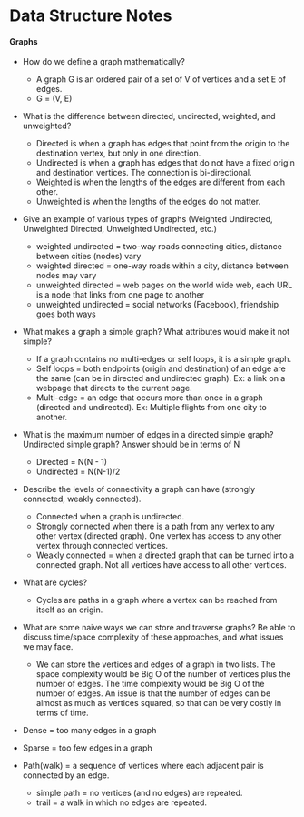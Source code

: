 # Data Structure Notes

#### Graphs

- How do we define a graph mathematically?
  - A graph G is an ordered pair of a set of V of vertices and a set E of edges.
  - G = (V, E)


- What is the difference between directed, undirected, weighted, and unweighted?
  - Directed is when a graph has edges that point from the origin to the destination vertex, but only in one direction.
  - Undirected is when a graph has edges that do not have a fixed origin and destination vertices. The connection is bi-directional.
  - Weighted is when the lengths of the edges are different from each other.
  - Unweighted is when the lengths of the edges do not matter.


- Give an example of various types of graphs (Weighted Undirected, Unweighted Directed, Unweighted Undirected, etc.)
  - weighted undirected = two-way roads connecting cities, distance between cities (nodes) vary
  - weighted directed = one-way roads within a city, distance between nodes may vary
  - unweighted directed = web pages on the world wide web, each URL is a node that links from one page to another
  - unweighted undirected = social networks (Facebook), friendship goes both ways


- What makes a graph a simple graph? What attributes would make it not simple?
  - If a graph contains no multi-edges or self loops, it is a simple graph.
  - Self loops = both endpoints (origin and destination) of an edge are the same (can be in directed and undirected graph). Ex: a link on a webpage that directs to the current page.
  - Multi-edge = an edge that occurs more than once in a graph (directed and undirected). Ex: Multiple flights from one city to another.


- What is the maximum number of edges in a directed simple graph? Undirected simple graph? Answer should be in terms of N
  - Directed = N(N - 1)
  - Undirected = N(N-1)/2


- Describe the levels of connectivity a graph can have (strongly connected, weakly connected).
  - Connected when a graph is undirected.
  - Strongly connected when there is a path from any vertex to any other vertex (directed graph). One vertex has access to any other vertex through connected vertices.
  - Weakly connected = when a directed graph that can be turned into a connected graph. Not all vertices have access to all other vertices.

- What are cycles?
  - Cycles are paths in a graph where a vertex can be reached from itself as an origin.

- What are some naive ways we can store and traverse graphs? Be able to discuss time/space complexity of these approaches, and what issues we may face.
  - We can store the vertices and edges of a graph in two lists. The space complexity would be Big O of the number of vertices plus the number of edges. The time complexity would be Big O of the number of edges. An issue is that the number of edges can be almost as much as vertices squared, so that can be very costly in terms of time.


- Dense = too many edges in a graph
- Sparse = too few edges in a graph
- Path(walk) = a sequence of vertices where each adjacent pair is connected by an edge.
  - simple path = no vertices (and no edges) are repeated.
  - trail = a walk in which no edges are repeated.
